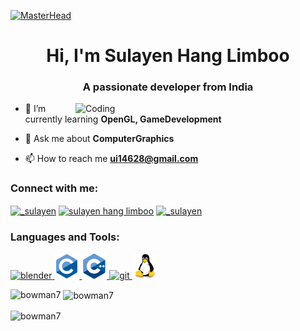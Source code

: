[![MasterHead](https://i.pinimg.com/originals/a2/4c/b5/a24cb568fa40046f8562dbc45cea8506.gif)](https://rishavchanda.io)
<h1 align="center">Hi, I'm Sulayen Hang Limboo</h1>
<h3 align="center">A passionate developer from India</h3>

<img align="right" alt="Coding" width="400" src="https://media2.giphy.com/avatars/danielfigueirdo/mR5uHXLuePGT.gif">

- 🌱 I’m currently learning **OpenGL, GameDevelopment**

- 💬 Ask me about **ComputerGraphics**

- 📫 How to reach me **ui14628@gmail.com**

<h3 align="left">Connect with me:</h3>
<p align="left">
<a href="https://twitter.com/_sulayen" target="blank"><img align="center" src="https://raw.githubusercontent.com/rahuldkjain/github-profile-readme-generator/master/src/images/icons/Social/twitter.svg" alt="_sulayen" height="30" width="40" /></a>
<a href="https://linkedin.com/in/sulayen-hang-limboo-3b1a1b237" target="blank"><img align="center" src="https://raw.githubusercontent.com/rahuldkjain/github-profile-readme-generator/master/src/images/icons/Social/linked-in-alt.svg" alt="sulayen hang limboo" height="30" width="40" /></a>
<a href="https://instagram.com/_sulayen" target="blank"><img align="center" src="https://raw.githubusercontent.com/rahuldkjain/github-profile-readme-generator/master/src/images/icons/Social/instagram.svg" alt="_sulayen" height="30" width="40" /></a>
</p>

<h3 align="left">Languages and Tools:</h3>
<p align="left"> <a href="https://www.blender.org/" target="_blank" rel="noreferrer"> <img src="https://download.blender.org/branding/community/blender_community_badge_white.svg" alt="blender" width="40" height="40"/> </a> <a href="https://www.cprogramming.com/" target="_blank" rel="noreferrer"> <img src="https://raw.githubusercontent.com/devicons/devicon/master/icons/c/c-original.svg" alt="c" width="40" height="40"/> </a> <a href="https://www.w3schools.com/cpp/" target="_blank" rel="noreferrer"> <img src="https://raw.githubusercontent.com/devicons/devicon/master/icons/cplusplus/cplusplus-original.svg" alt="cplusplus" width="40" height="40"/> </a> <a href="https://git-scm.com/" target="_blank" rel="noreferrer"> <img src="https://www.vectorlogo.zone/logos/git-scm/git-scm-icon.svg" alt="git" width="40" height="40"/> </a> <a href="https://www.linux.org/" target="_blank" rel="noreferrer"> <img src="https://raw.githubusercontent.com/devicons/devicon/master/icons/linux/linux-original.svg" alt="linux" width="40" height="40"/> </a> </p>

<p><img align="left" src="https://github-readme-stats.vercel.app/api/top-langs?username=bowman7&show_icons=true&locale=en&layout=compact" alt="bowman7" /></p>

<p>&nbsp;<img align="center" src="https://github-readme-stats.vercel.app/api?username=bowman7&show_icons=true&locale=en" alt="bowman7" /></p>

<p><img align="center" src="https://github-readme-streak-stats.herokuapp.com/?user=bowman7&" alt="bowman7" /></p>
